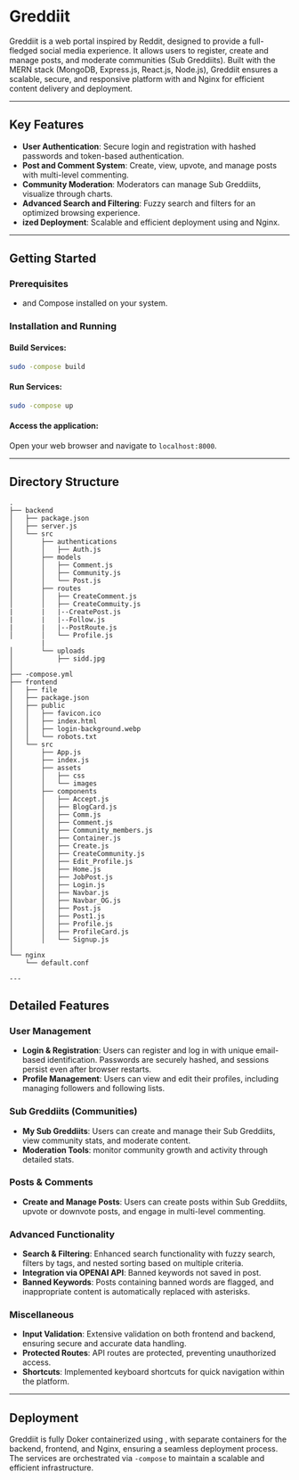 # Greddiit

Greddiit is a  web portal inspired by Reddit, designed to provide a full-fledged social media experience. It allows users to register, create and manage posts, and moderate communities (Sub Greddiits). Built with the MERN stack (MongoDB, Express.js, React.js, Node.js), Greddiit ensures a scalable, secure, and responsive platform with  and Nginx for efficient content delivery and deployment.

---

## Key Features

- **User Authentication**: Secure login and registration with hashed passwords and token-based authentication.
- **Post and Comment System**: Create, view, upvote, and manage posts with multi-level commenting.
- **Community Moderation**: Moderators can manage Sub Greddiits, visualize through charts.
- **Advanced Search and Filtering**: Fuzzy search and filters  for an optimized browsing experience.
- **ized Deployment**: Scalable and efficient deployment using  and Nginx.

---

## Getting Started

### Prerequisites
-  and  Compose installed on your system.

### Installation and Running

#### Build  Services:
```bash
sudo -compose build
```

#### Run  Services:
```bash
sudo -compose up
```

#### Access the application:
Open your web browser and navigate to `localhost:8000`.

---

## Directory Structure
```
.
├── backend
│   ├── package.json
│   ├── server.js
│   └── src
│       ├── authentications
│       │   ├── Auth.js
│       ├── models
│       │   ├── Comment.js
│       │   ├── Community.js
│       │   └── Post.js
│       ├── routes
│       │   ├── CreateComment.js
│       │   ├── CreateCommuity.js
|       |   |--CreatePost.js
|       |   |--Follow.js
|       |   |--PostRoute.js
│       │   └── Profile.js
        |
│       └── uploads
│           ├── sidd.jpg
│           
├── -compose.yml
├── frontend
│   ├── file
│   ├── package.json
│   ├── public
│   │   ├── favicon.ico
│   │   ├── index.html
│   │   ├── login-background.webp
│   │   └── robots.txt
│   └── src
│       ├── App.js
│       ├── index.js
│       ├── assets
│       │   ├── css
│       │   └── images
│       ├── components
│       │   ├── Accept.js
│       │   ├── BlogCard.js
│       │   ├── Comm.js
│       │   ├── Comment.js
│       │   ├── Community_members.js
│       │   ├── Container.js
│       │   ├── Create.js
│       │   ├── CreateCommunity.js
│       │   ├── Edit_Profile.js
│       │   ├── Home.js
│       │   ├── JobPost.js
│       │   ├── Login.js
│       │   ├── Navbar.js
│       │   ├── Navbar_OG.js
│       │   ├── Post.js
│       │   ├── Post1.js
│       │   ├── Profile.js
│       │   ├── ProfileCard.js
│       │   └── Signup.js
│       
└── nginx
    └── default.conf

---
```
## Detailed Features

### User Management
- **Login & Registration**: Users can register and log in with unique email-based identification. Passwords are securely hashed, and sessions persist even after browser restarts.
- **Profile Management**: Users can view and edit their profiles, including managing followers and following lists.

### Sub Greddiits (Communities)
- **My Sub Greddiits**: Users can create and manage their Sub Greddiits, view community stats, and moderate content.
- **Moderation Tools**: monitor community growth and activity through detailed stats.

### Posts & Comments
- **Create and Manage Posts**: Users can create posts within Sub Greddiits, upvote or downvote posts, and engage in multi-level commenting.


### Advanced Functionality
- **Search & Filtering**: Enhanced search functionality with fuzzy search, filters by tags, and nested sorting based on multiple criteria.
- **Integration via OPENAI API**: Banned keywords not saved in post.
- **Banned Keywords**: Posts containing banned words are flagged, and inappropriate content is automatically replaced with asterisks.

### Miscellaneous
- **Input Validation**: Extensive validation on both frontend and backend, ensuring secure and accurate data handling.
- **Protected Routes**: API routes are protected, preventing unauthorized access.
- **Shortcuts**: Implemented keyboard shortcuts for quick navigation within the platform.

---

## Deployment

Greddiit is fully Doker containerized using , with separate containers for the backend, frontend, and Nginx, ensuring a seamless deployment process. The services are orchestrated via `-compose` to maintain a scalable and efficient infrastructure.

